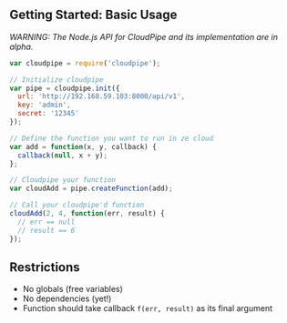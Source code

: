 ## Getting Started: Basic Usage
*WARNING: The Node.js API for CloudPipe and its implementation are in alpha.*

```javascript
var cloudpipe = require('cloudpipe');

// Initialize cloudpipe
var pipe = cloudpipe.init({
  url: 'http://192.168.59.103:8000/api/v1',
  key: 'admin',
  secret: '12345'
});

// Define the function you want to run in ze cloud
var add = function(x, y, callback) {
  callback(null, x + y);
};

// Cloudpipe your function
var cloudAdd = pipe.createFunction(add);

// Call your cloudpipe'd function
cloudAdd(2, 4, function(err, result) {
  // err == null
  // result == 6
});
```

## Restrictions

* No globals (free variables)
* No dependencies (yet!)
* Function should take callback `f(err, result)` as its final argument
